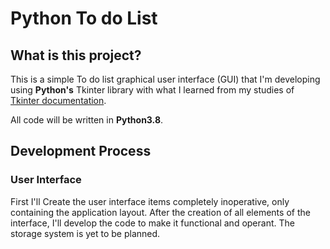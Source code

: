 # Python To do List

## What is this project?
This is a simple To do list graphical user interface (GUI) that I'm developing using **Python's** Tkinter library with what I learned from my studies of [Tkinter documentation](https://tkdocs.com/tutorial/index.html).

All code will be written in **Python3.8**.

## Development Process
 ### User Interface
First I'll Create the user interface items completely inoperative, only containing the application layout. After the creation of all elements of the interface, I'll develop the code to make it functional and operant. The storage system is yet to be planned.

